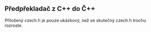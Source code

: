 ## Předpřekladač z C++ do Č++

Přiložený czech.h je pouze ukázkový, než se skutečný czech.h trochu rozroste.
